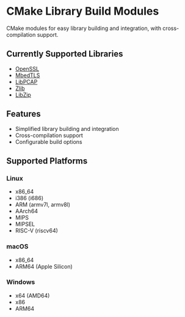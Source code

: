 # CMake Library Build Modules
CMake modules for easy library building and integration, with cross-compilation support.

## Currently Supported Libraries
- [OpenSSL](openssl)
- [MbedTLS](mbedtls)
- [LibPCAP](libpcap)
- [Zlib](zlib)
- [LibZip](libzip)

## Features
- Simplified library building and integration
- Cross-compilation support
- Configurable build options

## Supported Platforms
### Linux
- x86_64
- i386 (i686)
- ARM (armv7l, armv8l)
- AArch64 
- MIPS
- MIPSEL
- RISC-V (riscv64)

### macOS
- x86_64
- ARM64 (Apple Silicon)

### Windows
- x64 (AMD64)
- x86
- ARM64
